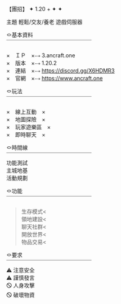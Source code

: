 【團招】  ✦ 1.20 + ✦  ✦



主題
輕鬆/交友/養老 遊戲伺服器

㇣基本資料  
￣￣￣￣￣￣￣￣￣￣￣￣￣￣￣￣

×　ＩＰ　×⤍ 
3.ancraft.one  
×　版本　×⤍ 
1.20.2  
×　連結　×⤍ 
https://discord.gg/X6HDMR3  
×　官網　×⤍ 
https://www.ancraft.one  





㇣玩法  
￣￣￣￣￣￣￣￣￣￣￣￣￣￣￣￣  

×　線上互動　×  
×　地圖探險　×  
×　玩家遊樂區　×  
×　即時聊天　×  



㇣時間線  
￣￣￣￣￣￣￣￣￣￣￣￣￣￣￣￣  
功能測試  
主城地基  
活動規劃  



㇣功能  
￣￣￣￣￣￣￣￣￣￣￣￣￣￣￣￣  
>生存模式<  
>領地建設<  
>聊天社群<  
>開放世界<  
>物品交易<  



㇣要求  
￣￣￣￣￣￣￣￣￣￣￣￣￣￣￣￣  
⚠ 注意安全  
⚠ 謹慎發言  
🛇 人身攻擊  
🛇 破壞物資  